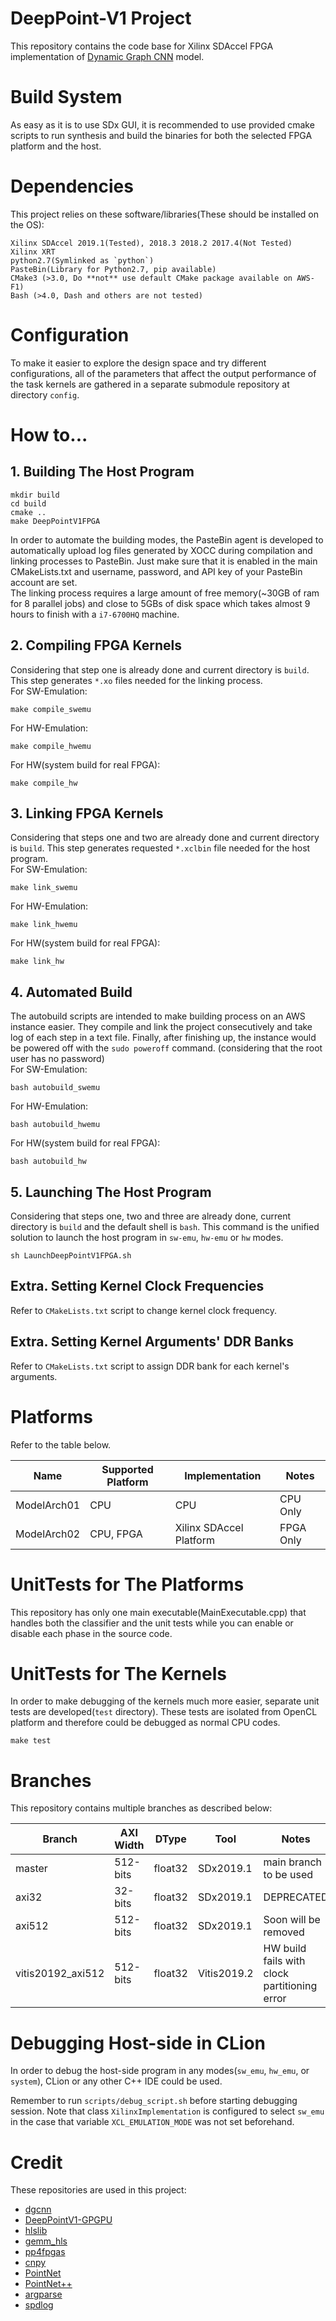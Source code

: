 # DeepPoint-V1 Project
This repository contains the code base for Xilinx SDAccel FPGA implementation of [Dynamic Graph CNN](https://github.com/WangYueFt/dgcnn) model.

# Build System
As easy as it is to use SDx GUI, it is recommended to use provided cmake scripts to run synthesis and build the binaries for both the selected FPGA platform and the host.

# Dependencies
This project relies on these software/libraries(These should be installed on the OS):
```
Xilinx SDAccel 2019.1(Tested), 2018.3 2018.2 2017.4(Not Tested)
Xilinx XRT
python2.7(Symlinked as `python`)
PasteBin(Library for Python2.7, pip available)
CMake3 (>3.0, Do **not** use default CMake package available on AWS-F1)
Bash (>4.0, Dash and others are not tested)
```

# Configuration
To make it easier to explore the design space and try different configurations, all of the parameters that affect the output performance of the task kernels are gathered in a separate submodule repository at directory `config`. 

# How to...
## 1. Building The Host Program
```
mkdir build
cd build
cmake ..
make DeepPointV1FPGA
```
In order to automate the building modes, the PasteBin agent is developed to automatically upload log files generated by XOCC during compilation and linking processes to PasteBin. Just make sure that it is enabled in the main CMakeLists.txt and username, password, and API key of your PasteBin account are set.  
The linking process requires a large amount of free memory(~30GB of ram for 8 parallel jobs) and close to 5GBs of disk space which takes almost 9 hours to finish with a `i7-6700HQ` machine.

## 2. Compiling FPGA Kernels
Considering that step one is already done and current directory is `build`. This step generates `*.xo` files needed for the linking process.  
For SW-Emulation:
```
make compile_swemu
```
For HW-Emulation:
```
make compile_hwemu
```
For HW(system build for real FPGA):
```
make compile_hw
```

## 3. Linking FPGA Kernels
Considering that steps one and two are already done and current directory is `build`. This step generates requested `*.xclbin` file needed for the host program.  
For SW-Emulation:
```
make link_swemu
```
For HW-Emulation:
```
make link_hwemu
```
For HW(system build for real FPGA):
```
make link_hw
```

## 4. Automated Build
The autobuild scripts are intended to make building process on an AWS instance easier. They compile and link the project consecutively and take log of each step in a text file. Finally, after finishing up, the instance would be powered off with the `sudo poweroff` command. (considering that the root user has no password)  
For SW-Emulation:
```
bash autobuild_swemu
```
For HW-Emulation:
```
bash autobuild_hwemu
```
For HW(system build for real FPGA):
```
bash autobuild_hw
```


## 5. Launching The Host Program
Considering that steps one, two and three are already done, current directory is `build` and the default shell is `bash`. This command is the unified solution to launch the host program in `sw-emu`, `hw-emu` or `hw` modes.
```
sh LaunchDeepPointV1FPGA.sh
```

## Extra. Setting Kernel Clock Frequencies 
Refer to `CMakeLists.txt` script to change kernel clock frequency.

## Extra. Setting Kernel Arguments' DDR Banks 
Refer to `CMakeLists.txt` script to assign DDR bank for each kernel's arguments.

# Platforms
Refer to the table below.

Name | Supported Platform | Implementation | Notes
---  | ---                | --- | ---
ModelArch01 | CPU         | CPU | CPU Only
ModelArch02 | CPU, FPGA   | Xilinx SDAccel Platform | FPGA Only

# UnitTests for The Platforms
This repository has only one main executable(MainExecutable.cpp) that handles both the classifier and the unit tests while you can enable or disable each phase in the source code.

# UnitTests for The Kernels
In order to make debugging of the kernels much more easier, separate unit tests are developed(`test` directory). These tests are isolated from OpenCL platform and therefore could be debugged as normal CPU codes.
```
make test
```
# Branches
This repository contains multiple branches as described below:

Branch | AXI Width | DType | Tool | Notes
---  |  --- |  --- |  --- |  ---
master | 512-bits | float32 | SDx2019.1 | main branch to be used
axi32 | 32-bits | float32 | SDx2019.1 | DEPRECATED
axi512 | 512-bits | float32 | SDx2019.1 | Soon will be removed
vitis20192_axi512 | 512-bits | float32 | Vitis2019.2 | HW build fails with clock partitioning error

# Debugging Host-side in CLion
In order to debug the host-side program in any modes(`sw_emu`, `hw_emu`, or `system`), CLion or any other C++ IDE could be used.

Remember to run `scripts/debug_script.sh` before starting debugging session. Note that class `XilinxImplementation` is configured to select `sw_emu` in the case that variable `XCL_EMULATION_MODE` was not set beforehand.  

# Credit
These repositories are used in this project:
* [dgcnn](https://github.com/WangYueFt/dgcnn)
* [DeepPointV1-GPGPU](https://gitlab.com/salehjg/DeepPoint-V1-GPGPU)
* [hlslib](https://github.com/definelicht/hlslib)
* [gemm_hls](https://github.com/spcl/gemm_hls)
* [pp4fpgas](https://github.com/KastnerRG/pp4fpgas)
* [cnpy](https://github.com/rogersce/cnpy)
* [PointNet](https://github.com/charlesq34/pointnet)
* [PointNet++](https://github.com/charlesq34/pointnet2)
* [argparse](https://github.com/jamolnng/argparse)
* [spdlog](https://github.com/gabime/spdlog)



